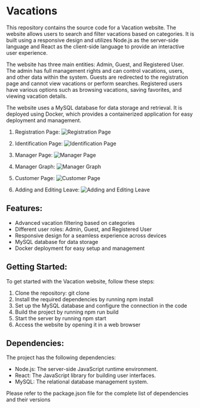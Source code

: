 # Vacations
This repository contains the source code for a Vacation website. The website allows users to search and filter vacations based on categories. It is built using a responsive design and utilizes Node.js as the server-side language and React as the client-side language to provide an interactive user experience.

The website has three main entities: Admin, Guest, and Registered User. The admin has full management rights and can control vacations, users, and other data within the system. Guests are redirected to the registration page and cannot view vacations or perform searches. Registered users have various options such as browsing vacations, saving favorites, and viewing vacation details.

The website uses a MySQL database for data storage and retrieval. It is deployed using Docker, which provides a containerized application for easy deployment and management.

1. Registration Page:
   ![Registration Page](path/to/registration-page-screenshot.png)

2. Identification Page:
   ![Identification Page](path/to/identification-page-screenshot.png)

3. Manager Page:
   ![Manager Page](path/to/manager-page-screenshot.png)

4. Manager Graph:
   ![Manager Graph](path/to/manager-graph-screenshot.png)

5. Customer Page:
   ![Customer Page](path/to/customer-page-screenshot.png)

6. Adding and Editing Leave:
   ![Adding and Editing Leave](path/to/leave-management-screenshot.png)
## Features:

- Advanced vacation filtering based on categories
- Different user roles: Admin, Guest, and Registered User
- Responsive design for a seamless experience across devices
- MySQL database for data storage
- Docker deployment for easy setup and management

## Getting Started:

To get started with the Vacation website, follow these steps:

1. Clone the repository: git clone <repository-url>
2. Install the required dependencies by running npm install
3. Set up the MySQL database and configure the connection in the code
4. Build the project by running npm run build
5. Start the server by running npm start
6. Access the website by opening it in a web browser

## Dependencies:

The project has the following dependencies:

- Node.js: The server-side JavaScript runtime environment.
- React: The JavaScript library for building user interfaces.
- MySQL: The relational database management system.

Please refer to the package.json file for the complete list of dependencies and their versions

